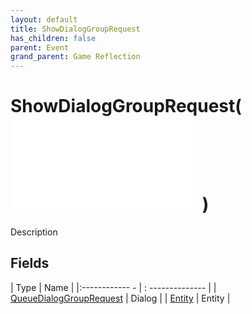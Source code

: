 ```yaml
---
layout: default
title: ShowDialogGroupRequest
has_children: false
parent: Event
grand_parent: Game Reflection
---
```

# ShowDialogGroupRequest( ![ EntityEventBase ](game-reflection/events/entity_event_base.md) )
Description 

## Fields
| Type | Name |
|:------------ - | : -------------- |
| [QueueDialogGroupRequest](game-reflection/classes/queue_dialog_group_request.md) | Dialog |
| [Entity](game-reflection/classes/entity.md) | Entity |
